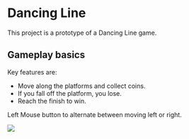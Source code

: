 # Dancing Line

This project is a prototype of a Dancing Line game.

## Gameplay basics

Key features are:
  - Move along the platforms and collect coins.
  - If you fall off the platform, you lose.
  - Reach the finish to win.

Left Mouse button to alternate between moving left or right.

![](https://user-images.githubusercontent.com/49134679/155294824-d23e7542-85ea-4850-8dbb-018cf9260f1a.png)
